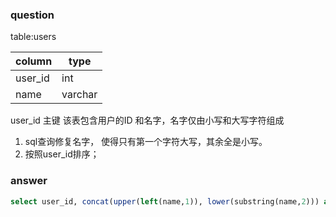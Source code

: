 ### question
table:users

| column  | type    |
|---------|---------|
| user_id | int     |
| name    | varchar |

user_id 主键
该表包含用户的ID 和名字，名字仅由小写和大写字符组成

1. sql查询修复名字， 使得只有第一个字符大写，其余全是小写。
2. 按照user_id排序；

### answer
```sql
select user_id, concat(upper(left(name,1)), lower(substring(name,2))) as name from users order by user_id;
```